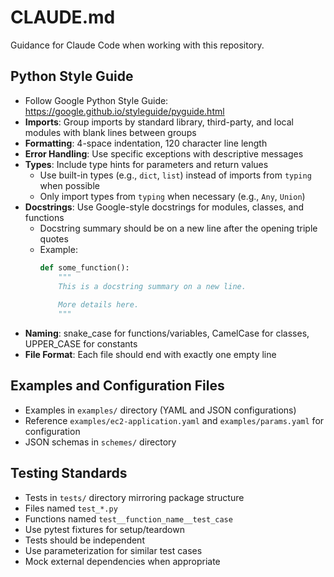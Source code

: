 # CLAUDE.md

Guidance for Claude Code when working with this repository.

## Python Style Guide
- Follow Google Python Style Guide: https://google.github.io/styleguide/pyguide.html
- **Imports**: Group imports by standard library, third-party, and local modules with blank lines between groups
- **Formatting**: 4-space indentation, 120 character line length
- **Error Handling**: Use specific exceptions with descriptive messages
- **Types**: Include type hints for parameters and return values
  - Use built-in types (e.g., `dict`, `list`) instead of imports from `typing` when possible
  - Only import types from `typing` when necessary (e.g., `Any`, `Union`)
- **Docstrings**: Use Google-style docstrings for modules, classes, and functions
  - Docstring summary should be on a new line after the opening triple quotes
  - Example: 
    ```python
    def some_function():
        """
        This is a docstring summary on a new line.
        
        More details here.
        """
    ```
- **Naming**: snake_case for functions/variables, CamelCase for classes, UPPER_CASE for constants
- **File Format**: Each file should end with exactly one empty line

## Examples and Configuration Files
- Examples in `examples/` directory (YAML and JSON configurations)
- Reference `examples/ec2-application.yaml` and `examples/params.yaml` for configuration
- JSON schemas in `schemes/` directory

## Testing Standards
- Tests in `tests/` directory mirroring package structure
- Files named `test_*.py`
- Functions named `test__function_name__test_case` 
- Use pytest fixtures for setup/teardown
- Tests should be independent
- Use parameterization for similar test cases
- Mock external dependencies when appropriate